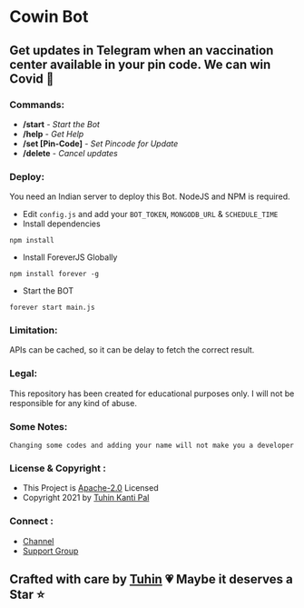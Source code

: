# Cowin Bot

## Get updates in Telegram when an vaccination center available in your pin code. We can win Covid 🤝

### Commands:

- **/start** - _Start the Bot_
- **/help** - _Get Help_
- **/set [Pin-Code]** - _Set Pincode for Update_
- **/delete** - _Cancel updates_

### Deploy:

You need an Indian server to deploy this Bot. NodeJS and NPM is required.

- Edit `config.js` and add your `BOT_TOKEN`, `MONGODB_URL` & `SCHEDULE_TIME`
- Install dependencies

```
npm install
```

- Install ForeverJS Globally

```
npm install forever -g
```

- Start the BOT

```
forever start main.js
```

### Limitation:

APIs can be cached, so it can be delay to fetch the correct result.

### Legal:

This repository has been created for educational purposes only. I will not be responsible for any kind of abuse.

### Some Notes:

```
Changing some codes and adding your name will not make you a developer
```

### License & Copyright :

- This Project is [Apache-2.0](https://github.com/cachecleanerjeet/Cowin-Bot/blob/main/LICENSE) Licensed
- Copyright 2021 by [Tuhin Kanti Pal](https://github.com/cachecleanerjeet)

### Connect :

- [Channel](https://telegram.dog/tprojects)
- [Support Group](https://telegram.dog/t_projects)

## Crafted with care by [Tuhin](https://github.com/cachecleanerjeet) 💗 Maybe it deserves a Star ⭐
